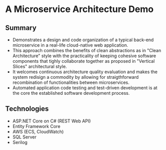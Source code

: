 # A Microservice Architecture Demo

## Summary
* Demonstrates a design and code organization of a typical back-end microservice in a real-life cloud-native web application. 
* This approach combines the benefits of clean abstractions as in "Clean Architecture" style with the practicality of keeping cohesive software components
that tighly collaborate together as proposed in "Vertical Slices" architectural style. 
* It welcomes continuous architecture quality evaluation and makes the system redisign a commodity by allowing for straigthforward recombination of functionalities between microservices.
* Automated application code testing and test-driven development is at the core the established software development process. 

## Technologies
* ASP.NET Core on C# (REST Web API)
* Entity Framework Core
* AWS (ECS, CloudWatch)
* SQL Server
* Serilog

